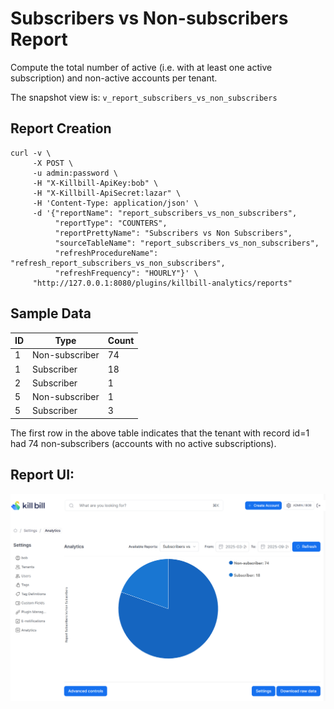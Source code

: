 # Subscribers vs Non-subscribers Report

Compute the total number of active (i.e. with at least one active subscription) and non-active accounts per tenant.

The snapshot view is: `v_report_subscribers_vs_non_subscribers`

## Report Creation

```
curl -v \
     -X POST \
     -u admin:password \
     -H "X-Killbill-ApiKey:bob" \
     -H "X-Killbill-ApiSecret:lazar" \
     -H 'Content-Type: application/json' \
     -d '{"reportName": "report_subscribers_vs_non_subscribers",
          "reportType": "COUNTERS",
          "reportPrettyName": "Subscribers vs Non Subscribers",
          "sourceTableName": "report_subscribers_vs_non_subscribers",
          "refreshProcedureName": "refresh_report_subscribers_vs_non_subscribers",
          "refreshFrequency": "HOURLY"}' \
     "http://127.0.0.1:8080/plugins/killbill-analytics/reports"
```

## Sample Data

| ID  | Type           | Count |
|-----|----------------|-------|
| 1   | Non-subscriber | 74    |
| 1   | Subscriber     | 18    |
| 2   | Subscriber     | 1     |
| 5   | Non-subscriber | 1     |
| 5   | Subscriber     | 3     |

The first row in the above table indicates that the tenant with record id=1 had 74 non-subscribers (accounts with no active subscriptions).


## Report UI:

![subscribers-vs-non-subscribers.png](subscribers-vs-non-subscribers.png)


